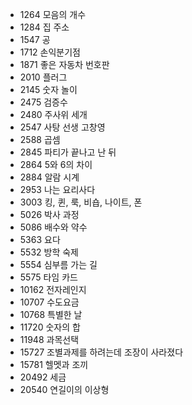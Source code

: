 - 1264 모음의 개수
- 1284 집 주소
- 1547 공  
- 1712 손익분기점  
- 1871 좋은 자동차 번호판  
- 2010 플러그  
- 2145 숫자 놀이 
- 2475 검증수 
- 2480 주사위 세개  
- 2547 사탕 선생 고창영  
- 2588 곱셈
- 2845 파티가 끝나고 난 뒤  
- 2864 5와 6의 차이  
- 2884 알람 시계  
- 2953 나는 요리사다
- 3003 킹, 퀸, 룩, 비숍, 나이트, 폰
- 5026 박사 과정
- 5086 배수와 약수
- 5363 요다 
- 5532 방학 숙제
- 5554 심부름 가는 길
- 5575 타임 카드
- 10162 전자레인지  
- 10707 수도요금
- 10768 특별한 날
- 11720 숫자의 합
- 11948 과목선택
- 15727 조별과제를 하려는데 조장이 사라졌다
- 15781 헬멧과 조끼
- 20492 세금
- 20540 연길이의 이상형
